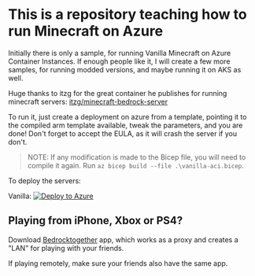 This is a repository teaching how to run Minecraft on Azure
===========================================================

Initially there is only a sample, for running Vanilla Minecraft on Azure Container Instances. If enough people like it, I will create a few more samples, for running modded versions, and maybe running it on AKS as well.

Huge thanks to itzg for the great container he publishes for running minecraft servers: [itzg/minecraft-bedrock-server](https://hub.docker.com/r/itzg/minecraft-bedrock-server)

To run it, just create a deployment on azure from a template, pointing it to the compiled arm template available, tweak the parameters, and you are done! Don't forget to accept the EULA, as it will crash the server if you don't.

> NOTE: If any modification is made to the Bicep file, you will need to compile it again. Run `az bicep build --file .\vanilla-aci.bicep`.

To deploy the servers:

Vanilla: [![Deploy to Azure](https://aka.ms/deploytoazurebutton)](https://portal.azure.com/#create/Microsoft.Template/uri/https%3A%2F%2Fraw.githubusercontent.com%2Fmarcelmedina%2Fminecraft-on-azure%2Fmaster%2Fvanilla-aci.json)

## Playing from iPhone, Xbox or PS4?

Download [Bedrocktogether](https://bedrocktogether.net/) app, which works as a proxy and creates a "LAN" for playing with your friends.

If playing remotely, make sure your friends also have the same app.
